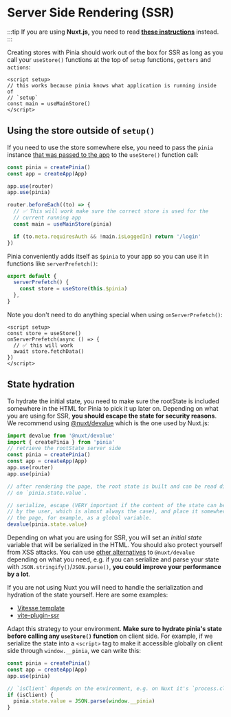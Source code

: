 # Server Side Rendering (SSR)

:::tip
If you are using **Nuxt.js,** you need to read [**these instructions**](./nuxt.md) instead.
:::

Creating stores with Pinia should work out of the box for SSR as long as you call your `useStore()` functions at the top of `setup` functions, `getters` and `actions`:

```vue
<script setup>
// this works because pinia knows what application is running inside of
// `setup`
const main = useMainStore()
</script>
```

## Using the store outside of `setup()`

If you need to use the store somewhere else, you need to pass the `pinia` instance [that was passed to the app](../getting-started.md#installation) to the `useStore()` function call:

```js
const pinia = createPinia()
const app = createApp(App)

app.use(router)
app.use(pinia)

router.beforeEach((to) => {
  // ✅ This will work make sure the correct store is used for the
  // current running app
  const main = useMainStore(pinia)

  if (to.meta.requiresAuth && !main.isLoggedIn) return '/login'
})
```

Pinia conveniently adds itself as `$pinia` to your app so you can use it in functions like `serverPrefetch()`:

```js
export default {
  serverPrefetch() {
    const store = useStore(this.$pinia)
  },
}
```

Note you don't need to do anything special when using `onServerPrefetch()`:

```vue
<script setup>
const store = useStore()
onServerPrefetch(async () => {
  // ✅ this will work
  await store.fetchData()
})
</script>
```

## State hydration

To hydrate the initial state, you need to make sure the rootState is included somewhere in the HTML for Pinia to pick it up later on. Depending on what you are using for SSR, **you should escape the state for security reasons**. We recommend using [@nuxt/devalue](https://github.com/nuxt-contrib/devalue) which is the one used by Nuxt.js:

```js
import devalue from '@nuxt/devalue'
import { createPinia } from 'pinia'
// retrieve the rootState server side
const pinia = createPinia()
const app = createApp(App)
app.use(router)
app.use(pinia)

// after rendering the page, the root state is built and can be read directly
// on `pinia.state.value`.

// serialize, escape (VERY important if the content of the state can be changed
// by the user, which is almost always the case), and place it somewhere on
// the page, for example, as a global variable.
devalue(pinia.state.value)
```

Depending on what you are using for SSR, you will set an _initial state_ variable that will be serialized in the HTML. You should also protect yourself from XSS attacks. You can use [other alternatives](https://github.com/nuxt-contrib/devalue#see-also) to `@nuxt/devalue` depending on what you need, e.g. if you can serialize and parse your state with `JSON.stringify()`/`JSON.parse()`, **you could improve your performance by a lot**.

If you are not using Nuxt you will need to handle the serialization and hydration of the state yourself. Here are some examples:

- [Vitesse template](https://github.com/antfu/vitesse/blob/main/src/modules/pinia.ts)
- [vite-plugin-ssr](https://vite-plugin-ssr.com/pinia)

Adapt this strategy to your environment. **Make sure to hydrate pinia's state before calling any `useStore()` function** on client side. For example, if we serialize the state into a `<script>` tag to make it accessible globally on client side through `window.__pinia`, we can write this:

```ts
const pinia = createPinia()
const app = createApp(App)
app.use(pinia)

// `isClient` depends on the environment, e.g. on Nuxt it's `process.client`
if (isClient) {
  pinia.state.value = JSON.parse(window.__pinia)
}
```
